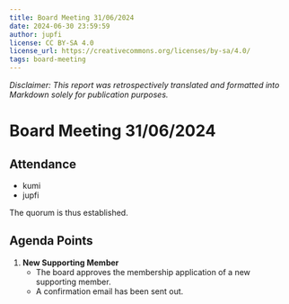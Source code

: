 ```yaml
---
title: Board Meeting 31/06/2024
date: 2024-06-30 23:59:59
author: jupfi
license: CC BY-SA 4.0
license_url: https://creativecommons.org/licenses/by-sa/4.0/
tags: board-meeting
---
```


_Disclaimer: This report was retrospectively translated and formatted into Markdown solely for publication purposes._

# Board Meeting 31/06/2024

## Attendance  

- kumi  
- jupfi  

The quorum is thus established.

## Agenda Points  

1. **New Supporting Member**  
   - The board approves the membership application of a new supporting member.
   - A confirmation email has been sent out.
